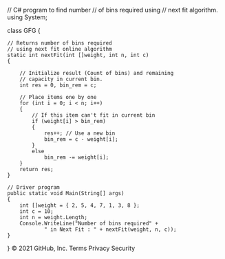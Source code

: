 // C# program to find number
// of bins required using
// next fit algorithm.
using System;
 
class GFG
{
 
    // Returns number of bins required
    // using next fit online algorithm
    static int nextFit(int []weight, int n, int c)
    {
 
        // Initialize result (Count of bins) and remaining
        // capacity in current bin.
        int res = 0, bin_rem = c;
 
        // Place items one by one
        for (int i = 0; i < n; i++)
        {
            // If this item can't fit in current bin
            if (weight[i] > bin_rem)
            {
                res++; // Use a new bin
                bin_rem = c - weight[i];
            }
            else
                bin_rem -= weight[i];
        }
        return res;
    }
 
    // Driver program
    public static void Main(String[] args)
    {
        int []weight = { 2, 5, 4, 7, 1, 3, 8 };
        int c = 10;
        int n = weight.Length;
        Console.WriteLine("Number of bins required" +
                " in Next Fit : " + nextFit(weight, n, c));
    }
}
© 2021 GitHub, Inc.
Terms
Privacy
Security
